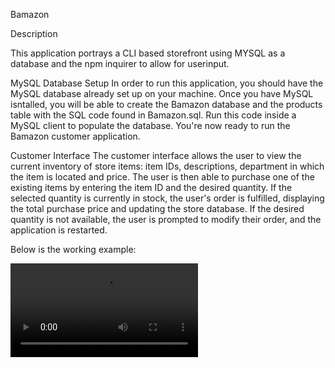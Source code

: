 

Bamazon

Description

This application portrays a CLI based storefront using MYSQL as a database and the npm inquirer to allow for userinput. 

MySQL Database Setup
In order to run this application, you should have the MySQL database already set up on your machine. Once you have MySQL isntalled, you will be able to create the Bamazon database and the products table with the SQL code found in Bamazon.sql. Run this code inside a MySQL client to populate the database. You're now ready to run the Bamazon customer application.

Customer Interface
The customer interface allows the user to view the current inventory of store items: item IDs, descriptions, department in which the item is located and price. The user is then able to purchase one of the existing items by entering the item ID and the desired quantity. If the selected quantity is currently in stock, the user's order is fulfilled, displaying the total purchase price and updating the store database. If the desired quantity is not available, the user is prompted to modify their order, and the application is restarted.

Below is the working example:

![bAmazon Customer Cli](Video/bamazonCustomer.mov)
